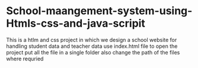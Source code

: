 # School-maangement-system-using-Htmls-css-and-java-scripit
This is a htlm and css project in which we design a school website for handling student data and teacher data 
use index.html file to open the project 
put all the file in a single folder 
also change the path of the files where requried 

